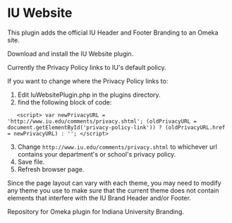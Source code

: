 IU Website
===========

This plugin adds the official IU Header and Footer Branding to an Omeka site.

Download and install the IU Website plugin.

Currently the Privacy Policy links to IU's default policy.

If you want to change where the Privacy Policy links to:

1. Edit IuWebsitePlugin.php in the plugins directory.
2. find the following block of code:

`	<script>
	var newPrivacyURL = 'http://www.iu.edu/comments/privacy.shtml';
	(oldPrivacyURL = document.getElementById('privacy-policy-link')) ? (oldPrivacyURL.href = newPrivacyURL) : '';
	</script>`

3. Change `http://www.iu.edu/comments/privacy.shtml` to whichever url contains your department's or school's privacy policy. 
4. Save file.
5. Refresh browser page.

Since the page layout can vary with each theme, you may need to modify any theme you use to make sure that the current theme does not contain elements that interfere with the IU Brand Header and/or Footer.

Repository for Omeka plugin for Indiana University Branding.
